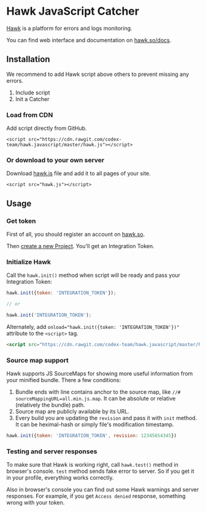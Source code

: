# Hawk JavaScript Catcher
[Hawk](https://github.com/codex-team/hawk) is a platform for errors and logs monitoring.

You can find web interface and documentation on [hawk.so/docs](https://hawk.so/docs).

## Installation

We recommend to add Hawk script above others to prevent missing any errors.

1. Include script
2. Init a Catcher

### Load from CDN
Add script directly from GitHub.
```
<script src="https://cdn.rawgit.com/codex-team/hawk.javascript/master/hawk.js"></script>
```

### Or download to your own server
Download [hawk.js](https://github.com/codex-team/hawk.javascript/blob/master/hawk.js) file and add it to all pages of your site.
```
<script src="hawk.js"></script>
```

## Usage

### Get token
First of all, you should register an account on [hawk.so](https://hawk.so/join).

Then [create a new Project](https://hawk.so/websites/create).
You'll get an Integration Token.

### Initialize Hawk

Call the `hawk.init()` method when script will be ready and pass your Integration Token:

```js
hawk.init({token: 'INTEGRATION_TOKEN'});

// or 

hawk.init('INTEGRATION_TOKEN');
```


Alternately, add `onload="hawk.init({token: 'INTEGRATION_TOKEN'})"` attribute to the `<script>` tag.
```html
<script src="https://cdn.rawgit.com/codex-team/hawk.javascript/master/hawk.js" onload="hawk.init(token)"></script>
```

### Source map support
Hawk supports JS SourceMaps for showing more useful information from your minified bundle. There a few conditions:

1. Bundle ends with line contains anchor to the source map, like `//# sourceMappingURL=all.min.js.map`. It can be absolute or relative (relatively the bundle) path.    
2. Source map are publicly available by its URL.
3. Every build you are updating the `revision` and pass it with `init` method. It can be heximal-hash or simply file's modification timestamp.

```js
hawk.init({token: 'INTEGRATION_TOKEN', revision: 12345654345})
```

### Testing and server responses
To make sure that Hawk is working right, call `hawk.test()` method in browser's console.
`test` method sends fake error to server. So if you get it in your profile, everything works correctly.

Also in browser's console you can find out some Hawk warnings and server responses.
For example, if you get `Access denied` response, something wrong with your token.
